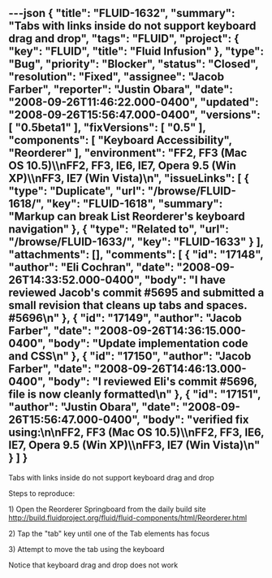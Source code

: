 ---json
{
  "title": "FLUID-1632",
  "summary": "Tabs with links inside do not support keyboard drag and drop",
  "tags": "FLUID",
  "project": {
    "key": "FLUID",
    "title": "Fluid Infusion"
  },
  "type": "Bug",
  "priority": "Blocker",
  "status": "Closed",
  "resolution": "Fixed",
  "assignee": "Jacob Farber",
  "reporter": "Justin Obara",
  "date": "2008-09-26T11:46:22.000-0400",
  "updated": "2008-09-26T15:56:47.000-0400",
  "versions": [
    "0.5beta1"
  ],
  "fixVersions": [
    "0.5"
  ],
  "components": [
    "Keyboard Accessibility",
    "Reorderer"
  ],
  "environment": "FF2, FF3 (Mac OS 10.5)\\\nFF2, FF3, IE6, IE7, Opera 9.5 (Win XP)\\\nFF3, IE7 (Win Vista)\n",
  "issueLinks": [
    {
      "type": "Duplicate",
      "url": "/browse/FLUID-1618/",
      "key": "FLUID-1618",
      "summary": "Markup can break List Reorderer's keyboard navigation"
    },
    {
      "type": "Related to",
      "url": "/browse/FLUID-1633/",
      "key": "FLUID-1633"
    }
  ],
  "attachments": [],
  "comments": [
    {
      "id": "17148",
      "author": "Eli Cochran",
      "date": "2008-09-26T14:33:52.000-0400",
      "body": "I have reviewed Jacob's commit #5695 and submitted a small revision that cleans up tabs and spaces. #5696\n"
    },
    {
      "id": "17149",
      "author": "Jacob Farber",
      "date": "2008-09-26T14:36:15.000-0400",
      "body": "Update implementation code and CSS\n"
    },
    {
      "id": "17150",
      "author": "Jacob Farber",
      "date": "2008-09-26T14:46:13.000-0400",
      "body": "I reviewed Eli's commit #5696, file is now cleanly formatted\n"
    },
    {
      "id": "17151",
      "author": "Justin Obara",
      "date": "2008-09-26T15:56:47.000-0400",
      "body": "verified fix using:\n\nFF2, FF3 (Mac OS 10.5)\\\nFF2, FF3, IE6, IE7, Opera 9.5 (Win XP)\\\nFF3, IE7 (Win Vista)\n"
    }
  ]
}
---
Tabs with links inside do not support keyboard drag and drop

Steps to reproduce:

1\) Open the Reorderer Springboard from the daily build site\
<http://build.fluidproject.org/fluid/fluid-components/html/Reorderer.html>

2\) Tap the "tab" key until one of the Tab elements has focus

3\) Attempt to move the tab using the keyboard

Notice that keyboard drag and drop does not work

        